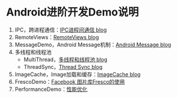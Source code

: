 # Android进阶开发Demo说明


1. IPC，跨进程通信：[IPC进程间通信 blog](http://vivianking6855.github.io/2017/01/23/Android-IPC/)
2. RemoteViews：[RemoteViews blog](http://vivianking6855.github.io/2017/01/24/Android-Nano-Tips-12-RemoteViews/)
3. MessageDemo，Android Message机制：[Android Message blog](http://vivianking6855.github.io/2017/02/14/Android-Message/)
4. 多线程和线程池
    - MultiThread，[多线程和线程池 blog](http://vivianking6855.github.io/2017/02/15/Multi-Thread/)
    - ThreadSync，[Thread Sync blog](http://vivianking6855.github.io/2017/02/16/Thread-Sync/)
5. ImageCache，Image加载和缓存：[ImageCache blog](http://vivianking6855.github.io/2017/02/22/Android-Bitmap-Cache/)
6. FrescoDemo：[Facebook 图片库Fresco的使用](https://github.com/facebook/fresco)
7. PerformanceDemo：[性能优化](http://vivianking6855.github.io/2017/02/27/Android-optimization-1-method/)